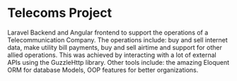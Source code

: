 # Telecoms Project
Laravel Backend and Angular frontend to support the operations of a Telecommunication Company. The operations include: buy and sell internet data, make utility bill payments, buy and sell airtime and support for other allied operations. This was achieved by interacting with a lot of external APIs using the GuzzleHttp library. Other tools include: the amazing Eloquent ORM for database Models, OOP features for better organizations.
